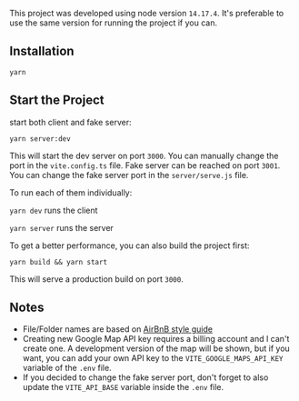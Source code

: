 This project was developed using node version `14.17.4`. It's preferable to use the same version for running the project if you can.

## Installation

`yarn`

## Start the Project

start both client and fake server:

`yarn server:dev`

This will start the dev server on port `3000`. You can manually change the port in the `vite.config.ts` file.
Fake server can be reached on port `3001`. You can change the fake server port in the `server/serve.js` file.

To run each of them individually:

`yarn dev` runs the client

`yarn server` runs the server

To get a better performance, you can also build the project first:

`yarn build && yarn start`

This will serve a production build on port `3000`.

## Notes

- File/Folder names are based on [AirBnB style guide](https://github.com/airbnb/javascript/tree/master/react#naming) 
- Creating new Google Map API key requires a billing account and I can't create one. A development version of the map will be shown, but if you want, you can add your own API key to the `VITE_GOOGLE_MAPS_API_KEY` variable of the `.env` file.
- If you decided to change the fake server port, don't forget to also update the `VITE_API_BASE` variable inside the `.env` file. 
